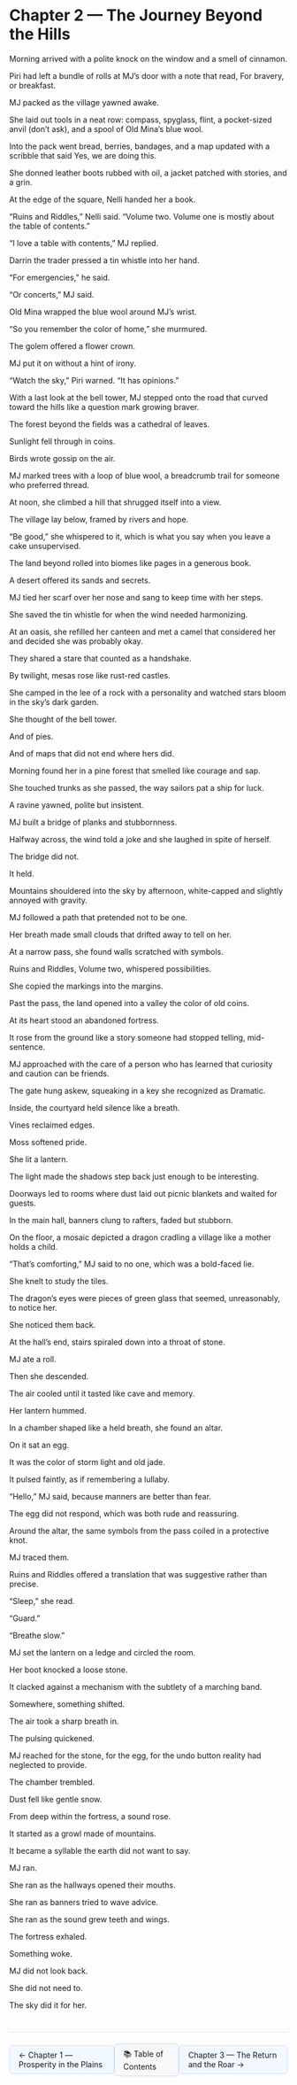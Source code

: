 # Chapter 2 — The Journey Beyond the Hills

Morning arrived with a polite knock on the window and a smell of cinnamon.

Piri had left a bundle of rolls at MJ’s door with a note that read, For bravery, or breakfast.

MJ packed as the village yawned awake.

She laid out tools in a neat row: compass, spyglass, flint, a pocket-sized anvil (don’t ask), and a spool of Old Mina’s blue wool.

Into the pack went bread, berries, bandages, and a map updated with a scribble that said Yes, we are doing this.

She donned leather boots rubbed with oil, a jacket patched with stories, and a grin.

At the edge of the square, Nelli handed her a book.

“Ruins and Riddles,” Nelli said. “Volume two. Volume one is mostly about the table of contents.”

“I love a table with contents,” MJ replied.

Darrin the trader pressed a tin whistle into her hand.

“For emergencies,” he said.

“Or concerts,” MJ said.

Old Mina wrapped the blue wool around MJ’s wrist.

“So you remember the color of home,” she murmured.

The golem offered a flower crown.

MJ put it on without a hint of irony.

“Watch the sky,” Piri warned. “It has opinions.”

With a last look at the bell tower, MJ stepped onto the road that curved toward the hills like a question mark growing braver.

The forest beyond the fields was a cathedral of leaves.

Sunlight fell through in coins.

Birds wrote gossip on the air.

MJ marked trees with a loop of blue wool, a breadcrumb trail for someone who preferred thread.

At noon, she climbed a hill that shrugged itself into a view.

The village lay below, framed by rivers and hope.

“Be good,” she whispered to it, which is what you say when you leave a cake unsupervised.

The land beyond rolled into biomes like pages in a generous book.

A desert offered its sands and secrets.

MJ tied her scarf over her nose and sang to keep time with her steps.

She saved the tin whistle for when the wind needed harmonizing.

At an oasis, she refilled her canteen and met a camel that considered her and decided she was probably okay.

They shared a stare that counted as a handshake.

By twilight, mesas rose like rust-red castles.

She camped in the lee of a rock with a personality and watched stars bloom in the sky’s dark garden.

She thought of the bell tower.

And of pies.

And of maps that did not end where hers did.

Morning found her in a pine forest that smelled like courage and sap.

She touched trunks as she passed, the way sailors pat a ship for luck.

A ravine yawned, polite but insistent.

MJ built a bridge of planks and stubbornness.

Halfway across, the wind told a joke and she laughed in spite of herself.

The bridge did not.

It held.

Mountains shouldered into the sky by afternoon, white-capped and slightly annoyed with gravity.

MJ followed a path that pretended not to be one.

Her breath made small clouds that drifted away to tell on her.

At a narrow pass, she found walls scratched with symbols.

Ruins and Riddles, Volume two, whispered possibilities.

She copied the markings into the margins.

Past the pass, the land opened into a valley the color of old coins.

At its heart stood an abandoned fortress.

It rose from the ground like a story someone had stopped telling, mid-sentence.

MJ approached with the care of a person who has learned that curiosity and caution can be friends.

The gate hung askew, squeaking in a key she recognized as Dramatic.

Inside, the courtyard held silence like a breath.

Vines reclaimed edges.

Moss softened pride.

She lit a lantern.

The light made the shadows step back just enough to be interesting.

Doorways led to rooms where dust laid out picnic blankets and waited for guests.

In the main hall, banners clung to rafters, faded but stubborn.

On the floor, a mosaic depicted a dragon cradling a village like a mother holds a child.

“That’s comforting,” MJ said to no one, which was a bold-faced lie.

She knelt to study the tiles.

The dragon’s eyes were pieces of green glass that seemed, unreasonably, to notice her.

She noticed them back.

At the hall’s end, stairs spiraled down into a throat of stone.

MJ ate a roll.

Then she descended.

The air cooled until it tasted like cave and memory.

Her lantern hummed.

In a chamber shaped like a held breath, she found an altar.

On it sat an egg.

It was the color of storm light and old jade.

It pulsed faintly, as if remembering a lullaby.

“Hello,” MJ said, because manners are better than fear.

The egg did not respond, which was both rude and reassuring.

Around the altar, the same symbols from the pass coiled in a protective knot.

MJ traced them.

Ruins and Riddles offered a translation that was suggestive rather than precise.

“Sleep,” she read.

“Guard.”

“Breathe slow.”

MJ set the lantern on a ledge and circled the room.

Her boot knocked a loose stone.

It clacked against a mechanism with the subtlety of a marching band.

Somewhere, something shifted.

The air took a sharp breath in.

The pulsing quickened.

MJ reached for the stone, for the egg, for the undo button reality had neglected to provide.

The chamber trembled.

Dust fell like gentle snow.

From deep within the fortress, a sound rose.

It started as a growl made of mountains.

It became a syllable the earth did not want to say.

MJ ran.

She ran as the hallways opened their mouths.

She ran as banners tried to wave advice.

She ran as the sound grew teeth and wings.

The fortress exhaled.

Something woke.

MJ did not look back.

She did not need to.

The sky did it for her.

<!-- NAVIGATION START -->
<div style="border-top: 1px solid #e1e4e8; margin-top: 40px; padding-top: 20px; display: flex; justify-content: space-between; align-items: center;">
  <a href="chapter-01-prosperity-in-the-plains.html" style="background-color: #f1f8ff; border: 1px solid #c8e1ff; padding: 8px 16px; text-decoration: none; border-radius: 6px;">← Chapter 1 — Prosperity in the Plains</a>
  <a href="../index.html" style="background-color: #f6f8fa; border: 1px solid #d1d9e0; padding: 8px 16px; text-decoration: none; border-radius: 6px;">📚 Table of Contents</a>
  <a href="chapter-03-the-return-and-the-roar.html" style="background-color: #f1f8ff; border: 1px solid #c8e1ff; padding: 8px 16px; text-decoration: none; border-radius: 6px;">Chapter 3 — The Return and the Roar →</a>
</div>
<!-- NAVIGATION END -->

